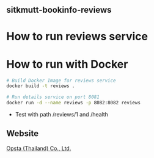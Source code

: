 ## sitkmutt-bookinfo-reviews

# How to run reviews service

# How to run with Docker

```bash
# Build Docker Image for reviews service
docker build -t reviews .

# Run details service on port 8081
docker run -d --name reviews -p 8082:8082 reviews
```
* Test with path /reviews/1 and /health

## Website

[Opsta (Thailand) Co., Ltd.](https://www.opsta.co.th)